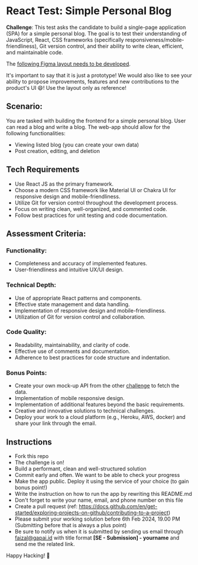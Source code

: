 # React Test: Simple Personal Blog

**Challenge**: This test asks the candidate to build a single-page application (SPA) for a simple personal blog. The goal is to test their understanding of JavaScript, React, CSS frameworks (specifically responsiveness/mobile-friendliness), Git version control, and their ability to write clean, efficient, and maintainable code.

The [following Figma layout needs to be developed](https://www.figma.com/file/Lpk703811Gv3PNmn2ydlGP/Free-Blog-Template--%7C-Modern-%26-Creative-design-(Community)?type=design&mode=design).

It's important to say that it is just a prototype! We would also like to see your ability to propose improvements, features and new contributions to the product's UI 😄! Use the layout only as reference!

## Scenario:

You are tasked with building the frontend for a simple personal blog. User can read a blog and write a blog. The web-app should allow for the following functionalities:

- Viewing listed blog (you can create your own data)
- Post creation, editing, and deletion

## Tech Requirements

- Use React JS as the primary framework.
- Choose a modern CSS framework like Material UI or Chakra UI for responsive design and mobile-friendliness.
- Utilize Git for version control throughout the development process.
- Focus on writing clean, well-organized, and commented code.
- Follow best practices for unit testing and code documentation.

## Assessment Criteria:

### Functionality:
- Completeness and accuracy of implemented features.
- User-friendliness and intuitive UX/UI design.
### Technical Depth:
- Use of appropriate React patterns and components.
- Effective state management and data handling.
- Implementation of responsive design and mobile-friendliness.
- Utilization of Git for version control and collaboration.
### Code Quality:
- Readability, maintainability, and clarity of code.
- Effective use of comments and documentation.
- Adherence to best practices for code structure and indentation.
### Bonus Points:
- Create your own mock-up API from the other [challenge](https://github.com/GapaiID/SE-challenge2) to fetch the data.
- Implementation of mobile responsive design.
- Implementation of additional features beyond the basic requirements.
- Creative and innovative solutions to technical challenges.
- Deploy your work to a cloud platform (e.g., Heroku, AWS, docker) and share your link through the email.

## Instructions

- Fork this repo
- The challenge is on!
- Build a performant, clean and well-structured solution
- Commit early and often. We want to be able to check your progress
- Make the app public. Deploy it using the service of your choice (to gain bonus point!)
- Write the instruction on how to run the app by rewriting this README.md
- Don't forget to write your name, email, and phone number on this file
- Create a pull request (ref: https://docs.github.com/en/get-started/exploring-projects-on-github/contributing-to-a-project)
- Please submit your working solution before 6th Feb 2024, 19.00 PM (Submitting before that is always a plus point)
- Be sure to notify us when it is submitted by sending us email through faizal@gapai.id with title format **[SE - Submission] - yourname** and send me the related link.

Happy Hacking! 🤘